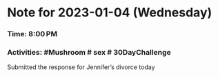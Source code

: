# Note for 2023-01-04 (Wednesday)
### Time: 8:00 PM
### Activities: #Mushroom  # sex  # 30DayChallenge

Submitted the response for Jennifer’s divorce today
